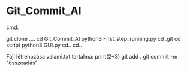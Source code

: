 # Git_Commit_AI

cmd:

git clone ....
cd Git_Commit_AI
python3 First_step_running.py
cd .git
cd script
python3 GUI.py
cd..
cd..

Fájl létrehozása
valami.txt
tartalma: print(2+3)
git add .
git commit -m "összeadás"
